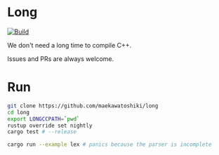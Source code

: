# Long

[![Build](https://github.com/maekawatoshiki/long/actions/workflows/ci.yml/badge.svg)](https://github.com/maekawatoshiki/long/actions/workflows/ci.yml)

We don't need a long time to compile C++.

Issues and PRs are always welcome.

# Run

```sh
git clone https://github.com/maekawatoshiki/long
cd long
export LONGCCPATH=`pwd`
rustup override set nightly
cargo test # --release
```

```sh
cargo run --example lex # panics because the parser is incomplete
```
